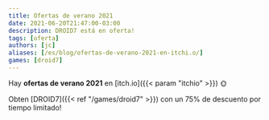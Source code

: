 ```yaml
---
title: Ofertas de verano 2021
date: 2021-06-20T21:47:00-03:00
description: DROID7 está en oferta!
tags: [oferta]
authors: [jc]
aliases: [/es/blog/ofertas-de-verano-2021-en-itchi.o/]
games: [droid7]
---
```


Hay **ofertas de verano 2021** en [itch.io]({{< param "itchio" >}}) 🌞

Obten [DROID7]({{< ref "/games/droid7" >}}) con un 75% de descuento por tiempo limitado!
